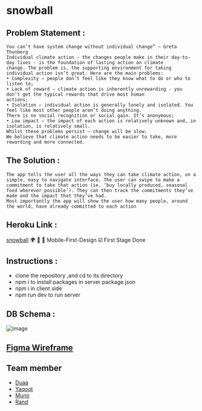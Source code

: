 # snowball

## Problem Statement :

    You can’t have system change without individual change” – Greta Thunberg
    Individual climate action - the changes people make in their day-to-day lives - is the foundation of lasting action on climate
    change. The problem is, the supporting environment for taking individual action isn’t great. Here are the main problems:
    • Complexity – people don’t feel like they know what to do or who to listen to;
    • Lack of reward – climate action is inherently unrewarding - you don’t get the typical rewards that drive most human
    actions;
    • Isolation – individual action is generally lonely and isolated. You feel like most other people aren’t doing anything.
    There is no social recognition or social gain. It’s anonymous;
    • Low impact – the impact of each action is relatively unknown and, in isolation, is relatively small.
    Whilst these problems persist – change will be slow.
    We believe that climate action needs to be easier to take, more rewarding and more connected.

## The Solution :

    The app tells the user all the ways they can take climate action, on a simple, easy to navigate interface. The user can swipe to make a commitment to take that action (ie. ‘buy locally produced, seasonal food wherever possible’). They can then track the commitments they’ve made and the impact that they’ve had.
    Most importantly the app will show the user how many people, around the world, have already committed to each action

## Heroku Link :
[snowball](https://snow-ball.herokuapp.com) :earth_africa: :seedling: 📱 Mobile-First-Design  ☑️ First Stage Done 

## Instructions :

- clone the repository ,and cd to its directory
- npm i to install packages in server package.json
- npm i in client side
- npm run dev to run server

## DB Schema :

![image](https://user-images.githubusercontent.com/27896127/66298739-dd132c00-e8fa-11e9-8799-636cf98ba4c4.png)

## [Figma Wireframe](https://www.figma.com/file/hFtTGaPfdTBUBr2ibqU7Pd/The-Crowd?node-id=431%3A0)

## Team member

- [Duaa](https://github.com/DuaaH)
- [Yaqoot](https://github.com/yaqootturman)
- [Munir](https://github.com/Muniralsharif)
- [Rand](https://github.com/RandInaim)

